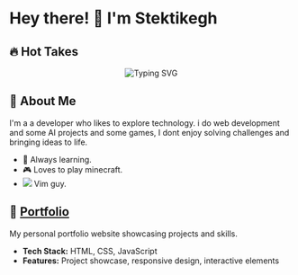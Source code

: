 # Hey there! 👋 I'm Stektikegh
## 🔥 Hot Takes
<div align="center">

  ![Typing SVG](https://readme-typing-svg.herokuapp.com?font=Fira+Code&pause=286836&color=1d4c27&center=true&vCenter=true&width=435&lines=Linux+Is+The+Best+OS;Freedom;NeoVim+Is+The+Best+Text+Editor;Rust+Is+The+Best+Language;X11+Is+Crap;College+Teaches+Real+CS;Humanity+Must+Fight+AI+Slop;LinkedIn+Is+For+Corporate+Slaves;Open+Source+Is+My+Only+Source;Downloading+Cracks+Is+Haram)
</div>

## 🚀 About Me

I'm a a developer who likes to explore technology. i do web development and some AI projects and some games, I dont enjoy solving challenges and bringing ideas to life.

- 🌱 Always learning.
- 🎮 Loves to play minecraft.
- ![](https://cdn.iconscout.com/icon/free/png-512/free-vim-icon-svg-download-png-2945210.png?f=webp&w=15) Vim guy.


## 💼 [Portfolio](https://github.com/Stektikegh/Portfolio)
My personal portfolio website showcasing projects and skills.
- **Tech Stack:** HTML, CSS, JavaScript
- **Features:** Project showcase, responsive design, interactive elements
